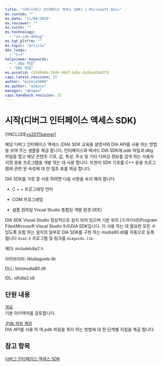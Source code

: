 ```yaml
---
title: "시작(디버그 인터페이스 액세스 SDK) | Microsoft Docs"
ms.custom: ""
ms.date: "11/04/2016"
ms.reviewer: ""
ms.suite: ""
ms.technology: 
  - "vs-ide-debug"
ms.tgt_pltfrm: ""
ms.topic: "article"
dev_langs: 
  - "C++"
helpviewer_keywords: 
  - ".dbg 파일"
  - "DBG 파일"
ms.assetid: cb3d040a-2846-40d7-bdbc-8a5beb5dd2f6
caps.latest.revision: 15
author: "mikejo5000"
ms.author: "mikejo"
manager: "ghogen"
caps.handback.revision: 15
---
```

# 시작(디버그 인터페이스 액세스 SDK)
[!INCLUDE[vs2017banner](../../code-quality/includes/vs2017banner.md)]

해당 디버그 인터페이스 액세스 \(DIA\) SDK 교육용 설명서와 DIA API를 사용 하는 방법을 보여 주는 샘플을 제공 합니다.  인터페이스와 메서드 DIA SDK에.pdb 파일과.dbg 파일을 열고 해당 콘텐츠 기호, 값, 특성, 주소 및 기타 디버깅 정보를 검색 하는 사용자 지정 응용 프로그램을 개발 하는 데 사용 합니다.  또한이 SDK 기호를 C\+\+ 응용 프로그램에 관련 된 속성에 대 한 참조 표를 제공 합니다.  
  
 DIA SDK를 가장 잘 사용 하려면 다음 사항을 숙지 해야 합니다.  
  
-   C \+ \+ 프로그래밍 언어  
  
-   COM 프로그래밍  
  
-   샘플 컴파일 Visual Studio 통합된 개발 환경 \(IDE\)  
  
 DIA SDK Visual Studio 정상적으로 설치 되어 있으며 기본 위치  *\[드라이브\]*\\Program Files\\Microsoft Visual Studio 9.0\\DIA SDK입니다.  이 사용 하는 데 필요한 모든 수 있도록 포함 하는 설치의 일부로 DIA SDK를 구현 하는 msdia90.dll를 자동으로 등록 됩니다 `dia2.h` 프로그램 및 링크를 `diaguids.lib`.  
  
 헤더: include\\dia2.h  
  
 라이브러리: lib\\diaguids.lib  
  
 DLL: bin\\msdia80.dll  
  
 IDL: idl\\dia2.idl  
  
## 단원 내용  
 [개요](../../debugger/debug-interface-access/overview-debug-interface-access-sdk.md)  
 기본 아키텍처를 검토합니다.  
  
 [.Pdb 파일 쿼리](../../debugger/debug-interface-access/querying-the-dot-pdb-file.md)  
 DIA API를 사용 하 여.pdb 파일을 쿼리 하는 방법에 대 한 단계별 지침을 제공 합니다.  
  
## 참고 항목  
 [디버그 인터페이스 액세스 SDK](../../debugger/debug-interface-access/debug-interface-access-sdk.md)